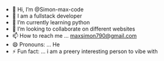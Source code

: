 - 👋 Hi, I’m @Simon-max-code
- 👀 I am a fullstack developer 
- 🌱 I’m currently learning python
- 💞️ I’m looking to collaborate on different websites 
- 📫 How to reach me ... maxsimon790@gmail.com
- 😄 Pronouns: ... He
- ⚡ Fun fact: ... i am a preery interesting person to vibe with 

<!---
Simon-max-code/Simon-max-code is a ✨ special ✨ repository because its `README.md` (this file) appears on your GitHub profile.
You can click the Preview link to take a look at your changes.
--->
